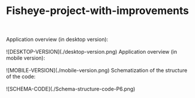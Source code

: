 # Fisheye-project-with-improvements
<br/>
<br/>
Application overview  (in desktop version):
<br/>
<br/>
![DESKTOP-VERSION](./desktop-version.png)
Application overview (in mobile version):
<br/>
<br/>
![MOBILE-VERSION](./mobile-version.png)
Schematization of the structure of the code:
<br/>
<br/>
![SCHEMA-CODE](./Schema-structure-code-P6.png)

